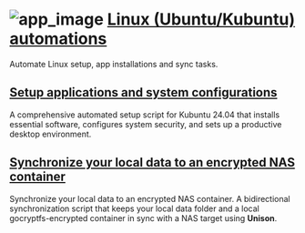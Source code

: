 # ![app_image](/res/ico/ubuntu.ico) [Linux (Ubuntu/Kubuntu) automations ](ubuntu-linux-automations/README.md)

Automate Linux setup, app installations and sync tasks.

## [Setup applications and system configurations](README_setup_kubuntu.md)

A comprehensive automated setup script for Kubuntu 24.04 that installs essential software, configures system security, and sets up a productive desktop environment.

## [Synchronize your local data to an encrypted NAS container](README_setup_kubuntu.md)

Synchronize your local data to an encrypted NAS container.
A bidirectional synchronization script that keeps your local data folder and a local gocryptfs-encrypted container in sync with a NAS target using **Unison**.  